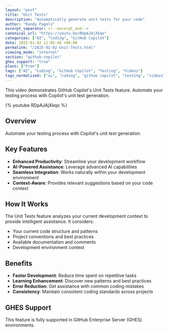 ```yaml
---
layout: "post"
title: "Unit Tests"
description: "Automatically generate unit tests for your code"
author: "Randy Pagels"
excerpt_separator: <!--excerpt_end-->
canonical_url: "https://youtu.be/RDpAJAjXkqo"
categories: ["AI", "Coding", "GitHub Copilot"]
date: 2025-01-02 11:05:46 +00:00
permalink: "/2025-01-02-Unit-Tests.html"
viewing_mode: "internal"
section: "github-copilot"
ghes_support: "true"
plans: ["Free"]
tags: ["AI", "Coding", "GitHub Copilot", "Testing", "Videos"]
tags_normalized: ["ai", "coding", "github copilot", "testing", "videos"]
---
```


This video demonstrates GitHub Copilot's Unit Tests feature. Automate your testing process with Copilot's unit test generation.<!--excerpt_end-->

{% youtube RDpAJAjXkqo %}

## Overview

Automate your testing process with Copilot's unit test generation.

## Key Features

- **Enhanced Productivity**: Streamline your development workflow
- **AI-Powered Assistance**: Leverage advanced AI capabilities
- **Seamless Integration**: Works naturally within your development environment
- **Context-Aware**: Provides relevant suggestions based on your code context

## How It Works

The Unit Tests feature analyzes your current development context to provide intelligent assistance. It considers:

- Your current code structure and patterns
- Project conventions and best practices
- Available documentation and comments
- Development environment context

## Benefits

- **Faster Development**: Reduce time spent on repetitive tasks
- **Learning Enhancement**: Discover new patterns and best practices
- **Error Reduction**: Get assistance with common coding mistakes
- **Consistency**: Maintain consistent coding standards across projects

## GHES Support

This feature is fully supported in GitHub Enterprise Server (GHES) environments.
